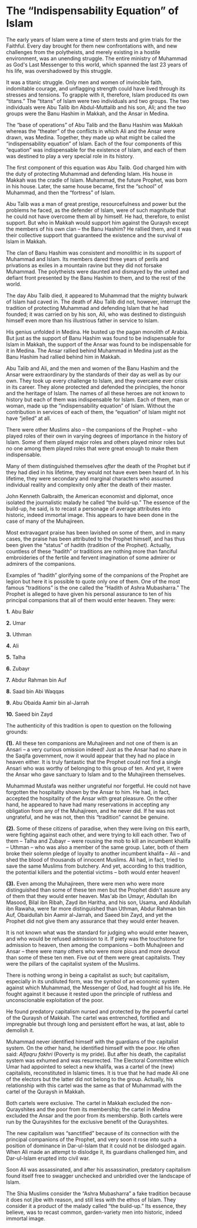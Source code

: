 The “Indispensability Equation” of Islam
========================================

The early years of Islam were a time of stern tests and grim trials for
the Faithful. Every day brought for them new confrontations with, and
new challenges from the polytheists, and merely existing in a hostile
environment, was an unending struggle. The entire ministry of Muhammad
as God's Last Messenger to this world, which spanned the last 23 years
of his life, was overshadowed by this struggle.

It was a titanic struggle. Only men and women of invincible faith,
indomitable courage, and unflagging strength could have lived through
its stresses and tensions. To grapple with it, therefore, Islam produced
its own “titans.” The “titans” of Islam were two individuals and two
groups. The two individuals were Abu Talib ibn Abdul-Muttalib and his
son, Ali; and the two groups were the Banu Hashim in Makkah, and the
Ansar in Medina.

The “base of operations” of Abu Talib and the Banu Hashim was Makkah
whereas the “theater” of the conflicts in which Ali and the Ansar were
drawn, was Medina. Together, they made up what might be called the
“indispensability equation” of Islam. Each of the four components of
this “equation” was indispensable for the existence of Islam, and each
of them was destined to play a very special role in its history.

The first component of this equation was Abu Talib. God charged him with
the duty of protecting Muhammad and defending Islam. His house in Makkah
was the cradle of Islam. Muhammad, the future Prophet, was born in his
house. Later, the same house became, first the “school” of Muhammad, and
then the “fortress” of Islam.

Abu Talib was a man of great prestige, resourcefulness and power but the
problems he faced, as the defender of Islam, were of such magnitude that
he could not have overcome them all by himself. He had, therefore, to
enlist support. But who in Makkah would support him against the Quraysh
except the members of his own clan – the Banu Hashim? He rallied them,
and it was their collective support that guaranteed the existence and
the survival of Islam in Makkah.

The clan of Banu Hashim was consistent and monolithic in its support of
Muhammad and Islam. Its members dared three years of perils and
privations as exiles in a mountain ravine but they did not forsake
Muhammad. The polytheists were daunted and dismayed by the united and
defiant front presented by the Banu Hashim to them, and to the rest of
the world.

The day Abu Talib died, it appeared to Muhammad that the mighty bulwark
of Islam had caved in. The death of Abu Talib did not, however,
interrupt the tradition of protecting Muhammad and defending Islam that
he had founded; it was carried on by his son, Ali, who was destined to
distinguish himself even more than his illustrious father in service to
Islam.

His genius unfolded in Medina. He busted up the pagan monolith of
Arabia. But just as the support of Banu Hashim was found to be
indispensable for Islam in Makkah, the support of the Ansar was found to
be indispensable for it in Medina. The Ansar rallied behind Muhammad in
Medina just as the Banu Hashim had rallied behind him in Makkah.

Abu Talib and Ali, and the men and women of the Banu Hashim and the
Ansar were extraordinary by the standards of their day as well as by our
own. They took up every challenge to Islam, and they overcame ever
crisis in its career. They alone protected and defended the principles,
the honor and the heritage of Islam. The names of all these heroes are
not known to history but each of them was indispensable for Islam. Each
of them, man or woman, made up the “indispensability equation” of Islam.
Without the contribution in services of each of them, the “equation” of
Islam might not have “jelled” at all.

There were other Muslims also – the companions of the Prophet – who
played roles of their own in varying degrees of importance in the
history of Islam. Some of them played major roles and others played
minor roles but no one among them played roles that were great enough to
make them indispensable.

Many of them distinguished themselves *after* the death of the Prophet
but if they had died in his lifetime, they would not have even been
heard of. In his lifetime, they were secondary and marginal characters
who assumed individual reality and complexity only after the death of
their master.

John Kenneth Galbraith, the American economist and diplomat, once
isolated the journalistic malady he called “the build-up.” The essence
of the build-up, he said, is to recast a personage of average attributes
into historic, indeed immortal image. This appears to have been done in
the case of many of the Muhajireen.

Most extravagant praise has been lavished on some of them, and in many
cases, the praise has been attributed to the Prophet himself, and has
thus been given the “status” of hadith (tradition of the Prophet).
Actually, countless of these “hadith” or traditions are nothing more
than fanciful embroideries of the fertile and fervent imagination of
some admirer or admirers of the companions.

Examples of “hadith” glorifying some of the companions of the Prophet
are legion but here it is possible to quote only one of them. One of the
most famous “traditions” is the one called the “Hadith of Ashra
Mubasharra.” The Prophet is alleged to have given his personal assurance
to ten of his principal companions that all of them would enter heaven.
They were:

**1.** Abu Bakr

**2.** Umar

**3.** Uthman

**4.** Ali

**5.** Talha

**6.** Zubayr

**7.** Abdur Rahman bin Auf

**8.** Saad bin Abi Waqqas

**9.** Abu Obaida Aamir bin al-Jarrah

**10.** Saeed bin Zayd

The authenticity of this tradition is open to question on the following
grounds:

**(1).** All these ten companions are Muhajireen and not one of them is
an Ansari – a very curious omission indeed! Just as the Ansar had no
share in the Saqifa government, now it would appear that they had no
place in heaven either. It is truly fantastic that the Prophet could not
find a single Ansari who was worthy of belonging to this group of ten.
And yet, it were the Ansar who gave sanctuary to Islam and to the
Muhajireen themselves.

Muhammad Mustafa was neither ungrateful nor forgetful. He could not have
forgotten the hospitality shown by the Ansar to him. He had, in fact,
accepted the hospitality of the Ansar with great pleasure. On the other
hand, he appeared to have had many reservations in accepting any
obligation from any of the Muhajireen, and he never did. If he was not
ungrateful, and he was not, then this “tradition” cannot be genuine.

**(2).** Some of these citizens of paradise, when they were living on
this earth, were fighting against each other, and were trying to kill
each other. Two of them – Talha and Zubayr – were rousing the mob to
kill an incumbent khalifa – Uthman – who was also a member of the same
group. Later, both of them broke their solemn pledge of loyalty to
another incumbent khalifa – Ali – and shed the blood of thousands of
innocent Muslims. Ali had, in fact, tried to save the same Muslims from
butchery. And yet, according to this tradition, the potential killers
and the potential victims – both would enter heaven!

**(3).** Even among the Muhajireen, there were men who were more
distinguished than some of these ten men but the Prophet didn't assure
any of them that they would enter heaven. Mas'ab ibn Umayr, Abdullah ibn
Masood, Bilal ibn Ribah, Zayd ibn Haritha, and his son, Usama, and
Abdullah ibn Rawaha, were far more distinguished than Uthman, Abdur
Rahman bin Auf, Obaidullah bin Aamir al-Jarrah, and Saeed bin Zayd, and
yet the Prophet did not give them any assurance that they would enter
heaven.

It is not known what was the standard for judging who would enter
heaven, and who would be refused admission to it. If piety was the
touchstone for admission to heaven, then among the companions – both
Muhajireen and Ansar – there were many others who were more pious and
more devout than some of these ten men. Five out of them were great
capitalists. They were the pillars of the capitalist system of the
Muslims.

There is nothing wrong in being a capitalist as such; but capitalism,
especially in its undiluted form, was the symbol of an economic system
against which Muhammad, the Messenger of God, had fought all his life.
He fought against it because it rested upon the principle of ruthless
and unconscionable exploitation of the poor.

He found predatory capitalism nursed and protected by the powerful
cartel of the Quraysh of Makkah. The cartel was entrenched, fortified
and impregnable but through long and persistent effort he was, at last,
able to demolish it.

Muhammad never identified himself with the guardians of the capitalist
system. On the other hand, he identified himself with the poor. He often
said: *Alfaqru fakhri* (Poverty is my pride). But after his death, the
capitalist system was exhumed and was resurrected. The Electoral
Committee which Umar had appointed to select a new khalifa, was a cartel
of the (new) capitalists, reconstituted in Islamic times. It is true
that he had made Ali one of the electors but the latter did not belong
to the group. Actually, his relationship with this cartel was the same
as that of Muhammad with the cartel of the Quraysh in Makkah.

Both cartels were exclusive. The cartel in Makkah excluded the
non-Qurayshites and the poor from its membership; the cartel in Medina
excluded the Ansar and the poor from its membership. Both cartels were
run by the Qurayshites for the exclusive benefit of the Qurayshites.

The new capitalism was “sanctified” because of its connection with the
principal companions of the Prophet, and very soon it rose into such a
position of dominance in Dar-ul-Islam that it could not be dislodged
again. When Ali made an attempt to dislodge it, its guardians challenged
him, and Dar-ul-Islam erupted into civil war.

Soon Ali was assassinated, and after his assassination, predatory
capitalism found itself free to swagger unchecked and unbridled over the
landscape of Islam.

The Shia Muslims consider the “Ashra Mubasharra” a fake tradition
because it does not jibe with reason, and still less with the ethos of
Islam. They consider it a product of the malady called “the build-up.”
Its essence, they believe, was to recast common, garden-variety men into
historic, indeed immortal image.


